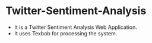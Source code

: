 # Twitter-Sentiment-Analysis

* It is a Twitter Sentiment Analysis Web Application.
* It uses Texbob for processing the system.
